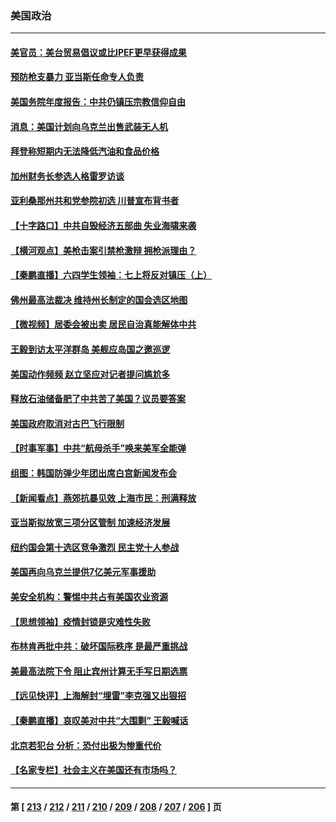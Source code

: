 ### 美国政治
---
#### [美官员：美台贸易倡议或比IPEF更早获得成果](../../pages/ncid1078159/n13751454.md) 
#### [预防枪支暴力 亚当斯任命专人负责](../../pages/ncid1078159/n13751390.md) 
#### [美国务院年度报告：中共仍镇压宗教信仰自由](../../pages/ncid1078159/n13751412.md) 
#### [消息：美国计划向乌克兰出售武装无人机](../../pages/ncid1078159/n13751366.md) 
#### [拜登称短期内无法降低汽油和食品价格](../../pages/ncid1078159/n13751311.md) 
#### [加州财务长参选人格雷罗访谈](../../pages/ncid1078159/n13751344.md) 
#### [亚利桑那州共和党参院初选 川普宣布背书者](../../pages/ncid1078159/n13751243.md) 
#### [【十字路口】中共自毁经济五部曲 失业海啸来袭](../../pages/ncid1078159/n13751263.md) 
#### [【横河观点】美枪击案引禁枪激辩 拥枪派理由？](../../pages/ncid1078159/n13751269.md) 
#### [【秦鹏直播】六四学生领袖：七上将反对镇压（上）](../../pages/ncid1078159/n13751038.md) 
#### [佛州最高法裁决 维持州长制定的国会选区地图](../../pages/ncid1078159/n13751252.md) 
#### [【微视频】居委会被出卖 居民自治真能解体中共](../../pages/ncid1078159/n13751033.md) 
#### [王毅到访太平洋群岛 美舰应岛国之邀巡逻](../../pages/ncid1078159/n13751112.md) 
#### [美国动作频频 赵立坚应对记者提问尴尬多](../../pages/ncid1078159/n13751169.md) 
#### [释放石油储备肥了中共苦了美国？议员要答案](../../pages/ncid1078159/n13751053.md) 
#### [美国政府取消对古巴飞行限制](../../pages/ncid1078159/n13750556.md) 
#### [【时事军事】中共“航母杀手”唤来美军全能弹](../../pages/ncid1078159/n13750425.md) 
#### [组图：韩国防弹少年团出席白宫新闻发布会](../../pages/ncid1078159/n13750079.md) 
#### [【新闻看点】燕郊抗暴见效 上海市民：刑满释放](../../pages/ncid1078159/n13750246.md) 
#### [亚当斯拟放宽三项分区管制 加速经济发展](../../pages/ncid1078159/n13750681.md) 
#### [纽约国会第十选区竞争激烈 民主党十人参战](../../pages/ncid1078159/n13750678.md) 
#### [美国再向乌克兰提供7亿美元军事援助](../../pages/ncid1078159/n13750588.md) 
#### [美安全机构：警惕中共占有美国农业资源](../../pages/ncid1078159/n13750598.md) 
#### [【思想领袖】疫情封锁是灾难性失败](../../pages/ncid1078159/n13717832.md) 
#### [布林肯再批中共：破坏国际秩序 是最严重挑战](../../pages/ncid1078159/n13750512.md) 
#### [美最高法院下令 阻止宾州计算无手写日期选票](../../pages/ncid1078159/n13750408.md) 
#### [【远见快评】上海解封“埋雷”李克强又出狠招](../../pages/ncid1078159/n13750483.md) 
#### [【秦鹏直播】哀叹美对中共“大围剿” 王毅喊话](../../pages/ncid1078159/n13750478.md) 
#### [北京若犯台 分析：恐付出极为惨重代价](../../pages/ncid1078159/n13750116.md) 
#### [【名家专栏】社会主义在美国还有市场吗？](../../pages/ncid1078159/n13749378.md) 

---
#### 第 [ [213](./213.md) / [212](./212.md) / [211](./211.md) / [210](./210.md) / [209](./209.md) / [208](./208.md) / [207](./207.md) / [206](./206.md) ] 页
